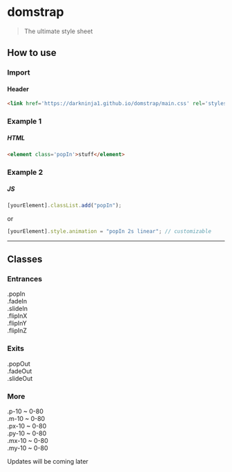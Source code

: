 # domstrap
> The ultimate style sheet

## How to use

### Import
#### Header
```html
<link href='https://darkninja1.github.io/domstrap/main.css' rel='stylesheet' type='text/css' >
```
### Example 1
##### HTML
```html
<element class='popIn'>stuff</element>
```
### Example 2
##### JS
```javascript
[yourElement].classList.add("popIn");
```
or
```javascript
[yourElement].style.animation = "popIn 2s linear"; // customizable
```

---

## Classes

### Entrances

.popIn <br>
.fadeIn <br>
.slideIn <br>
.flipInX <br>
.flipInY <br>
.flipInZ <br>

### Exits

.popOut <br>
.fadeOut <br>
.slideOut <br>

### More

.p-10 ~ 0-80 <br>
.m-10 ~ 0-80 <br>
.px-10 ~ 0-80 <br>
.py-10 ~ 0-80 <br>
.mx-10 ~ 0-80 <br>
.my-10 ~ 0-80 <br>

Updates will be coming later
